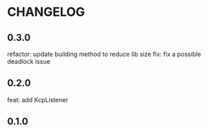 # CHANGELOG

## 0.3.0
refactor: update building method to reduce lib size
fix: fix a possible deadlock issue

## 0.2.0
feat: add KcpListener

## 0.1.0
